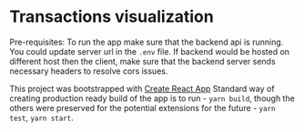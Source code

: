 # Transactions visualization

Pre-requisites:
To run the app make sure that the backend api is running. You could update server url in the `.env` file.
If backend would be hosted on different host then the client, make sure that the backend server sends necessary headers to resolve cors issues.

This project was bootstrapped with [Create React App](https://github.com/facebook/create-react-app)
Standard way of creating production ready build of the app is to run - `yarn build`, though the others were preserved for the potential extensions for the future - `yarn test`, `yarn start`.
